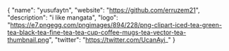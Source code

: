 {
  "name": "yusufaytn",
  "website": "https://github.com/erruzem21",
  "description": "i like mangata",
  "logo": "https://e7.pngegg.com/pngimages/894/228/png-clipart-iced-tea-green-tea-black-tea-fine-tea-tea-cup-coffee-mugs-tea-vector-tea-thumbnail.png",
  "twitter": "https://twitter.com/UcanAyi_"
}
